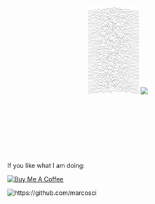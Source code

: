 
<center><img src = "https://raw.githubusercontent.com/marcosci/marcosci/main/joy_lines.svg" height = "200">
<img src = "https://raw.githubusercontent.com/marcosci/marcosci/main/header.gif" height = "100"></center>

<br>
<br>
<br>
<br>

<br>
<br>
<br>
<br>


If you like what I am doing:

 <a href="https://www.buymeacoffee.com/marcosci" target="_blank"><img src="https://cdn.buymeacoffee.com/buttons/v2/default-yellow.png" alt="Buy Me A Coffee" style="height: 10% !important;width: 20% !important;" ></a>

<img src="https://komarev.com/ghpvc/?username=marcosci" alt="https://github.com/marcosci" />
